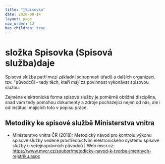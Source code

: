 ```yaml
---
title: "📁Spisovka"
date: 2020-09-14
layout: page
nav_order: 12
has_children: true
---
```


# složka Spisovka (Spisová služba)daje

Spisová služba patří mezi základní schopnosti úřadů a dalších organizací, tzv. "původců! - tedy těch, kteří mají za povinnost vykonávat spisovou službu.

Zejména elektronická forma spisové služby je poměrně obtížná disciplína, snad vám tedy pomohou dokumenty a zdroje pocházející nejen od nás, ale i od institucí majících toto v popisu práce.

## Metodiky ke spisové službě Ministerstva vnitra

- Ministerstvo vnitra ČR (2018): Metodický návod pro kontrolu výkonu spisové služby vedené prostřednictvím elektronického systému spisové služby u veřejnoprávních původců | Web mvcr.cz: https://www.mvcr.cz/soubor/metodicky-navod-k-tvorbe-jmennych-rejstriku.aspx

